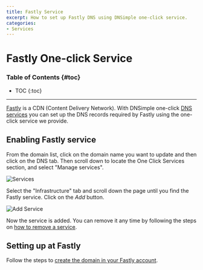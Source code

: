 ```yaml
---
title: Fastly Service
excerpt: How to set up Fastly DNS using DNSimple one-click service.
categories:
- Services
---
```


# Fastly One-click Service

### Table of Contents {#toc}

* TOC
{:toc}

---

[Fastly](http://www.fastly.com) is a CDN (Content Delivery Network). With DNSimple one-click [DNS services](/categories/services/) you can set up the DNS records required by Fastly using the one-click service we provide.


## Enabling Fastly service

From the domain list, click on the domain name you want to update and then click on the DNS tab. Then scroll down to locate the One Click Services section, and select "Manage services".

![Services](/files/services-dns-page-add.png)

Select the "Infrastructure" tab and scroll down the page until you find the Fastly service. Click on the *Add* button.

![Add Service](/files/services-fastly.png)

Now the service is added. You can remove it any time by following the steps on [how to remove a service](/articles/services/#removing-services).


## Setting up at Fastly

Follow the steps to [create the domain in your Fastly account](https://docs.fastly.com/en/guides/working-with-domains).
